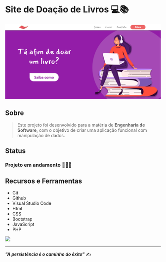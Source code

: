 <h1>Site de Doação de Livros 💻📚</h1>


<img src="public/img/img1-index.PNG">


## Sobre

> Este projeto foi desenvolvido para a matéria de **Engenharia de Software**, com o objetivo de criar uma aplicação funcional com manipulação de dados.

## Status 

### Projeto em andamento 🚀👩‍💻

## Recursos e Ferramentas 

* Git<br>
* Github<br>
* Visual Studio Code<br>
* Html<br>
* CSS<br>
* Bootstrap<br>
* JavaScript<br>
* PHP


 <a href="https://www.linkedin.com/in/tayane-souza/" target="_blank"><img src="https://img.shields.io/badge/-LinkedIn-%230077B5?style=for-the-badge&logo=linkedin&logoColor=white" target="_blank"></a> 

<hr>

***"A persistência é o caminho do êxito"*** ✍️
